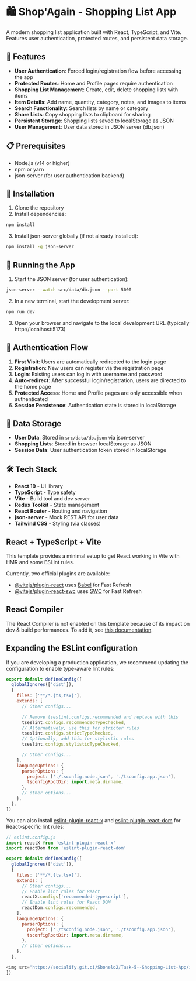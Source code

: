 # 🛍️ Shop'Again - Shopping List App

A modern shopping list application built with React, TypeScript, and Vite. Features user authentication, protected routes, and persistent data storage.

## 🚀 Features

- **User Authentication**: Forced login/registration flow before accessing the app
- **Protected Routes**: Home and Profile pages require authentication
- **Shopping List Management**: Create, edit, delete shopping lists with items
- **Item Details**: Add name, quantity, category, notes, and images to items
- **Search Functionality**: Search lists by name or category
- **Share Lists**: Copy shopping lists to clipboard for sharing
- **Persistent Storage**: Shopping lists saved to localStorage as JSON
- **User Management**: User data stored in JSON server (db.json)

## 📋 Prerequisites

- Node.js (v14 or higher)
- npm or yarn
- json-server (for user authentication backend)

## 🔧 Installation

1. Clone the repository
2. Install dependencies:
```bash
npm install
```

3. Install json-server globally (if not already installed):
```bash
npm install -g json-server
```

## 🏃 Running the App

1. Start the JSON server (for user authentication):
```bash
json-server --watch src/data/db.json --port 5000
```

2. In a new terminal, start the development server:
```bash
npm run dev
```

3. Open your browser and navigate to the local development URL (typically http://localhost:5173)

## 🔐 Authentication Flow

1. **First Visit**: Users are automatically redirected to the login page
2. **Registration**: New users can register via the registration page
3. **Login**: Existing users can log in with username and password
4. **Auto-redirect**: After successful login/registration, users are directed to the home page
5. **Protected Access**: Home and Profile pages are only accessible when authenticated
6. **Session Persistence**: Authentication state is stored in localStorage

## 💾 Data Storage

- **User Data**: Stored in `src/data/db.json` via json-server
- **Shopping Lists**: Stored in browser localStorage as JSON
- **Session Data**: User authentication token stored in localStorage

## 🛠️ Tech Stack

- **React 19** - UI library
- **TypeScript** - Type safety
- **Vite** - Build tool and dev server
- **Redux Toolkit** - State management
- **React Router** - Routing and navigation
- **json-server** - Mock REST API for user data
- **Tailwind CSS** - Styling (via classes)

## React + TypeScript + Vite

This template provides a minimal setup to get React working in Vite with HMR and some ESLint rules.

Currently, two official plugins are available:

- [@vitejs/plugin-react](https://github.com/vitejs/vite-plugin-react/blob/main/packages/plugin-react) uses [Babel](https://babeljs.io/) for Fast Refresh
- [@vitejs/plugin-react-swc](https://github.com/vitejs/vite-plugin-react/blob/main/packages/plugin-react-swc) uses [SWC](https://swc.rs/) for Fast Refresh

## React Compiler

The React Compiler is not enabled on this template because of its impact on dev & build performances. To add it, see [this documentation](https://react.dev/learn/react-compiler/installation).

## Expanding the ESLint configuration

If you are developing a production application, we recommend updating the configuration to enable type-aware lint rules:

```js
export default defineConfig([
  globalIgnores(['dist']),
  {
    files: ['**/*.{ts,tsx}'],
    extends: [
      // Other configs...

      // Remove tseslint.configs.recommended and replace with this
      tseslint.configs.recommendedTypeChecked,
      // Alternatively, use this for stricter rules
      tseslint.configs.strictTypeChecked,
      // Optionally, add this for stylistic rules
      tseslint.configs.stylisticTypeChecked,

      // Other configs...
    ],
    languageOptions: {
      parserOptions: {
        project: ['./tsconfig.node.json', './tsconfig.app.json'],
        tsconfigRootDir: import.meta.dirname,
      },
      // other options...
    },
  },
])
```

You can also install [eslint-plugin-react-x](https://github.com/Rel1cx/eslint-react/tree/main/packages/plugins/eslint-plugin-react-x) and [eslint-plugin-react-dom](https://github.com/Rel1cx/eslint-react/tree/main/packages/plugins/eslint-plugin-react-dom) for React-specific lint rules:

```js
// eslint.config.js
import reactX from 'eslint-plugin-react-x'
import reactDom from 'eslint-plugin-react-dom'

export default defineConfig([
  globalIgnores(['dist']),
  {
    files: ['**/*.{ts,tsx}'],
    extends: [
      // Other configs...
      // Enable lint rules for React
      reactX.configs['recommended-typescript'],
      // Enable lint rules for React DOM
      reactDom.configs.recommended,
    ],
    languageOptions: {
      parserOptions: {
        project: ['./tsconfig.node.json', './tsconfig.app.json'],
        tsconfigRootDir: import.meta.dirname,
      },
      // other options...
    },
  },

<img src="https://socialify.git.ci/Sbonelo2/Task-5--Shopping-List-App/image?language=1&owner=1&name=1&stargazers=1&theme=Light" alt="Task-5--Shopping-List-App" width="640" height="320" />
])
```
